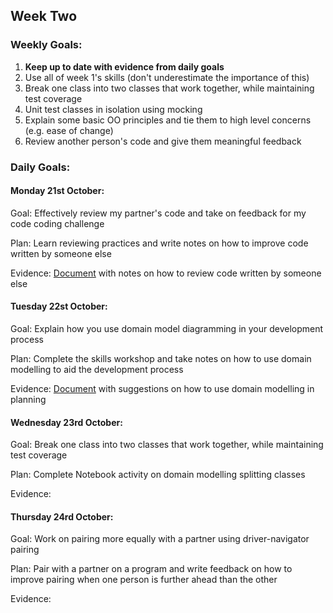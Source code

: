 ## Week Two

### Weekly Goals:
1. <b>Keep up to date with evidence from daily goals</b>
2. Use all of week 1's skills (don't underestimate the importance of this)
3. Break one class into two classes that work together, while maintaining test coverage
4. Unit test classes in isolation using mocking
5. Explain some basic OO principles and tie them to high level concerns (e.g. ease of change)
6. Review another person's code and give them meaningful feedback

### Daily Goals:
#### Monday 21st October:
Goal: Effectively review my partner's code and take on feedback for my code coding challenge

Plan: Learn reviewing practices and write notes on how to improve code written by someone else

Evidence: [Document](https://docs.google.com/document/d/1oc_iNXOSf3RqUrNkYxECcJaSlJPeSURWG9sbxNPxGLQ/edit?usp=sharing) with notes on how to review code written by someone else


#### Tuesday 22st October:
Goal: Explain how you use domain model diagramming in your development process

Plan: Complete the skills workshop and take notes on how to use domain modelling to aid the development process

Evidence: [Document](https://docs.google.com/document/d/1TTTI1INp_weHtZf3aEId7jl2vvwZgB-15I3dhI56iRM/edit?usp=sharing) with suggestions on how to use domain modelling in planning


#### Wednesday 23rd October:
Goal: Break one class into two classes that work together, while maintaining test coverage

Plan: Complete Notebook activity on domain modelling splitting classes

Evidence:


#### Thursday 24rd October:
Goal: Work on pairing more equally with a partner using driver-navigator pairing

Plan: Pair with a partner on a program and write feedback on how to improve pairing when one person is further ahead than the other

Evidence:
